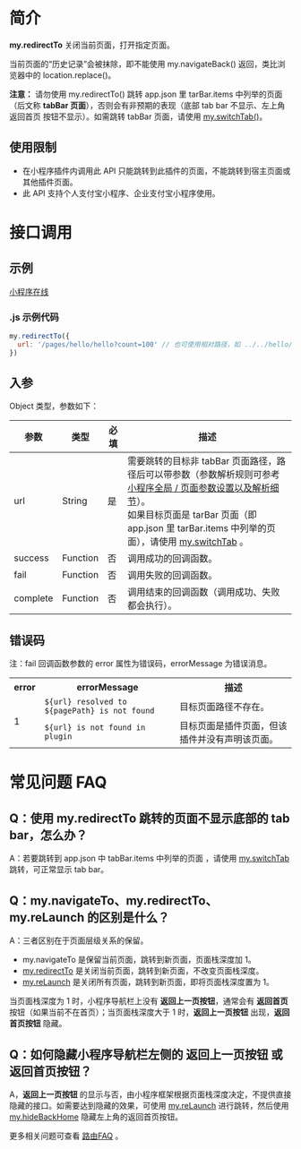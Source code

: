 # 简介

**my.redirectTo** 关闭当前页面，打开指定页面。

当前页面的“历史记录”会被抹除，即不能使用 my.navigateBack() 返回，类比浏览器中的 location.replace()。

**注意：** 请勿使用 my.redirectTo() 跳转 app.json 里 tarBar.items 中列举的页面（后文称 **tabBar 页面**），否则会有非预期的表现（底部 tab bar 不显示、左上角 返回首页 按钮不显示）。如需跳转 tabBar 页面，请使用 [my.switchTab()](https://opendocs.alipay.com/mini/api/ui-tabbar)。


## 使用限制
- 在小程序插件内调用此 API 只能跳转到此插件的页面，不能跳转到宿主页面或其他插件页面。
- 此 API 支持个人支付宝小程序、企业支付宝小程序使用。


# 接口调用

## 示例

[小程序在线](https://opendocs.alipay.com/openbox/mini/opendocs/navigator?view=preview&defaultPage=pages/index/index&defaultOpenedFiles=pages/index/index&theme=light)

### .js 示例代码
```javascript
my.redirectTo({
  url: '/pages/hello/hello?count=100' // 也可使用相对路径，如 ../../hello/hello
})
```

## 入参

Object 类型，参数如下：

| **参数** | **类型** | **必填** | **描述** |
| --- | --- | --- | --- |
| url | String | 是 | 需要跳转的目标非 tabBar 页面路径，路径后可以带参数（参数解析规则可参考[小程序全局 / 页面参数设置以及解析细节](https://opendocs.alipay.com/mini/03durs)）。<br>如果目标页面是 tarBar 页面（即 app.json 里 tarBar.items 中列举的页面），请使用  [my.switchTab](https://opendocs.alipay.com/mini/api/ui-tabbar) 。  |
| success | Function | 否 | 调用成功的回调函数。 |
| fail | Function | 否 | 调用失败的回调函数。 |
| complete | Function | 否 | 调用结束的回调函数（调用成功、失败都会执行）。 |

## 错误码

注：fail 回调函数参数的 error 属性为错误码，errorMessage 为错误消息。

<table>
  <tr>
    <th>error</th>
    <th>errorMessage</th>
    <th>描述</th>
  </tr>
  <tr>
    <td rowspan="2">1</td>
    <td><code>${url} resolved to ${pagePath} is not found</code></td>
    <td>目标页面路径不存在。</td>
  </tr>
  <tr>
    <td><code>${url} is not found in plugin</code></td>
    <td>目标页面是插件页面，但该插件并没有声明该页面。</td>
  </tr>
</table>


# 常见问题 FAQ

## Q：使用 my.redirectTo 跳转的页面不显示底部的 tab bar，怎么办？
A：若要跳转到 app.json 中 tabBar.items 中列举的页面 ，请使用 [my.switchTab](https://opendocs.alipay.com/mini/api/ui-tabbar) 跳转，可正常显示 tab bar。

## Q：my.navigateTo、my.redirectTo、my.reLaunch 的区别是什么？
A：三者区别在于页面层级关系的保留。   

- my.navigateTo 是保留当前页面，跳转到新页面，页面栈深度加 1。
- [my.redirectTo](https://opendocs.alipay.com/mini/api/fh18ky) 是关闭当前页面，跳转到新页面，不改变页面栈深度。
- [my.reLaunch](https://opendocs.alipay.com/mini/api/hmn54z) 是关闭所有页面，跳转到新页面，即将页面栈深度置为 1。

当页面栈深度为 1 时，小程序导航栏上没有 **返回上一页按钮**，通常会有 **返回首页** 按钮（如果当前不在首页）；当页面栈深度大于 1 时，**返回上一页按钮** 出现，**返回首页按钮** 隐藏。

## Q：如何隐藏小程序导航栏左侧的 返回上一页按钮 或 返回首页按钮？
A，**返回上一页按钮** 的显示与否，由小程序框架根据页面栈深度决定，不提供直接隐藏的接口。如需要达到隐藏的效果，可使用 [my.reLaunch](https://opendocs.alipay.com/mini/api/hmn54z) 进行跳转，然后使用 [my.hideBackHome](https://opendocs.alipay.com/mini/api/ui-navigate) 隐藏左上角的返回首页按钮。


更多相关问题可查看 [路由FAQ](https://opendocs.alipay.com/mini/api/fu8l65) 。
